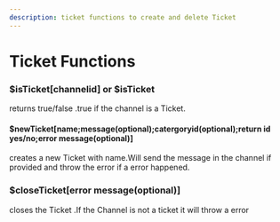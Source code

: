 ```yaml
---
description: ticket functions to create and delete Ticket
---
```


# Ticket Functions

### $isTicket\[channelid\] or $isTicket

returns true/false .true if the channel is a Ticket.

#### $newTicket\[name;message\(optional\);catergoryid\(optional\);return id yes/no;error message\(optional\)\]

creates a new Ticket with name.Will send the message in the channel if provided and throw the error if a error happened.

### $closeTicket\[error message\(optional\)\]

closes the Ticket .If the Channel is not a ticket it will throw a error

